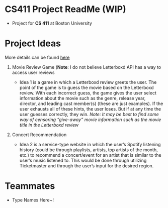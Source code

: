 # CS411 Project ReadMe (WIP)
- Project for **CS 411** at Boston University

# Project Ideas
More details can be found [here](https://github.com/jwkinney443/CS411/blob/main/docs/Team%20Assignment%201%20-%20Proposal.pdf)
1) Movie Review Game (**Note**: I do not believe Letterboxd API has a way to access user reviews
   - Idea 1 is a game in which a Letterboxd review greets the user. The point of the game is to guess the movie based on the Letterboxd review. With each incorrect guess, the game gives the user select information about the movie such as the genre, release year, director, and leading cast member(s) (these are just examples). If the user exhausts all of these hints, the user loses. But if at any time the user guesses correctly, they win. 
     *Note: It may be best to find some way of censoring “give-away” movie information such as the movie title in the Letterboxd review*

2) Concert Recommendation
   - Idea 2 is a service-type website in which the user’s Spotify listening history (could be through playlists, artists, top artists of the month, etc.) to recommend a concert/event for an artist that is similar to the user’s music listened to. This would be done through utilizing Ticketmaster and through the user’s input for the desired region.

# Teammates
- Type Names Here~!
